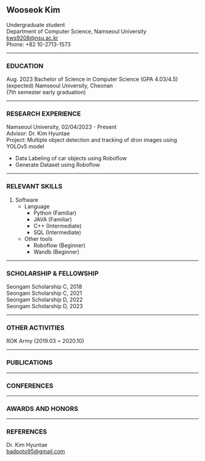 ## Wooseok Kim  



Undergraduate student  
Department of Computer Science, Namseoul University  
kws9208@nsu.ac.kr  
Phone: +82 10-2713-1573  

---  

### EDUCATION  

Aug. 2023 Bachelor of Science in Computer Science (GPA 4.03/4.5)  
(expected) Namseoul University, Cheonan  
(7th semester early graduation)  

---  

### RESEARCH EXPERIENCE  

Namseoul University, 02/04/2023 - Present  
Advisor: Dr. Kim Hyuntae  
Project: Multiple object detection and tracking of dron images using YOLOv5 model  
- Data Labeling of car objects using Roboflow  
- Generate Dataset using Roboflow  

---  

### RELEVANT SKILLS  

1) Software  
    - Language  
        - Python (Familiar)  
        - JAVA (Familiar)  
        - C++ (Intermediate)
        - SQL (Intermediate)  
    - Other tools  
        - Roboflow (Beginner)  
        - Wandb (Beginner)  
    
---  

### SCHOLARSHIP & FELLOWSHIP  

Seongam Scholarship C, 2018  
Seongam Scholarship C, 2021  
Seongam Scholarship D, 2022  
Seongam Scholarship D, 2023  

---  

### OTHER ACTIVITIES  

ROK Army (2019.03 ~ 2020.10)  

---  

### PUBLICATIONS  

---  

### CONFERENCES  

---  

### AWARDS AND HONORS  

---  

### REFERENCES  

Dr. Kim Hyuntae  
badpoto95@gmail.com  